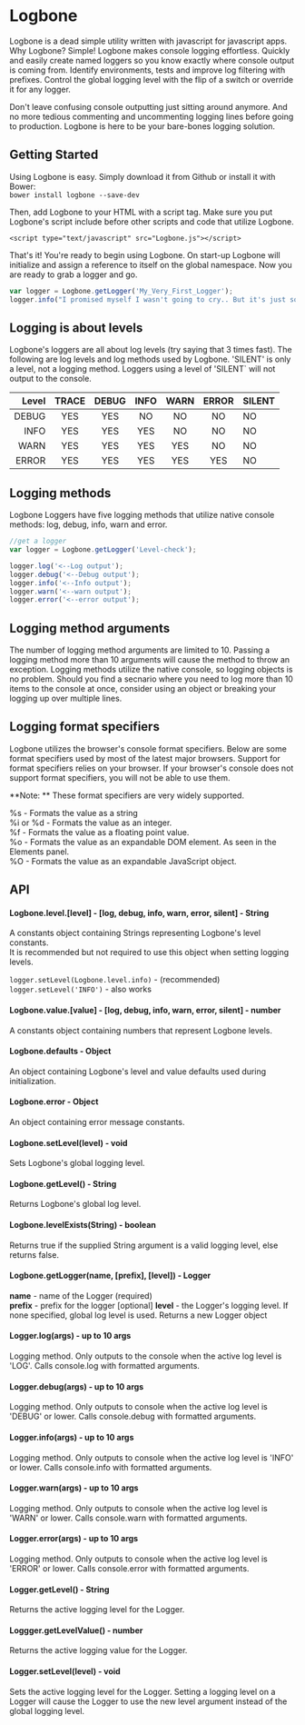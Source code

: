 # Logbone  
Logbone is a dead simple utility written with javascript for javascript apps. Why Logbone? Simple! 
Logbone makes console logging effortless. Quickly and easily create named loggers so you know exactly 
where console output is coming from. Identify environments, tests and improve log filtering with 
prefixes. Control the global logging level with the flip of a switch or override it for any logger. 

Don't leave confusing console outputting just sitting around anymore. And no more tedious commenting 
and uncommenting logging lines before going to production. Logbone is here to be your bare-bones logging
solution. 

## Getting Started  
Using Logbone is easy. Simply download it from Github or install it with Bower:  
 `bower install logbone --save-dev`  

Then, add Logbone to your HTML with a script tag. Make sure you put Logbone's script include
before other scripts and code that utilize Logbone.

`<script type="text/javascript" src="Logbone.js"></script>` 

That's it! You're ready to begin using Logbone. On start-up Logbone will initialize and assign 
a reference to itself on the global namespace. Now you are ready to grab a logger and go.  

```javascript
var logger = Logbone.getLogger('My_Very_First_Logger');
logger.info("I promised myself I wasn't going to cry.. But it's just so beautiful!");
```

## Logging is about levels  
Logbone's loggers are all about log levels (try saying that 3 times fast). The following are log levels 
and log methods used by Logbone. 'SILENT' is only a level, not a logging method. Loggers using a 
level of 'SILENT` will not output to the console. 

| Level  | TRACE  | DEBUG | INFO | WARN  | ERROR  | SILENT |    
| -----: | :----: | :---: | :--: | :---: | :----: | ------ |  
| DEBUG  | YES    | YES   | NO   | NO    | NO     | NO     |  
| INFO   | YES    | YES   | YES  | NO    | NO     | NO     |  
| WARN   | YES    | YES   | YES  | YES   | NO     | NO     |  
| ERROR  | YES    | YES   | YES  | YES   | YES    | NO     | 

## Logging methods  
Logbone Loggers have five logging methods that utilize native console methods: 
log, debug, info, warn and error. 

```javascript
//get a logger
var logger = Logbone.getLogger('Level-check');

logger.log('<--Log output');
logger.debug('<--Debug output');
logger.info('<--Info output');
logger.warn('<--warn output');
logger.error('<--error output');
```

## Logging method arguments  
The number of logging method arguments are limited to 10. Passing a logging method 
more than 10 arguments will cause the method to throw an exception. Logging methods
utilize the native console, so logging objects is no problem. Should you find 
a secnario where you need to log more than 10 items to the console at once, consider 
using an object or breaking your logging up over multiple lines. 

## Logging format specifiers    
Logbone utilizes the browser's console format specifiers. Below are some format specifiers
used by most of the latest major browsers. Support for format specifiers relies on your 
browser. If your browser's console does not support format specifiers, you will not be 
able to use them. 

**Note: ** These format specifiers are very widely supported.  

%s - Formats the value as a string  
%i or %d - Formats the value as an integer.  
%f - Formats the value as a floating point value.  
%o - Formats the value as an expandable DOM element. As seen in the Elements panel.  
%O - Formats the value as an expandable JavaScript object.  

## API

#### Logbone.level.[level] - [log, debug, info, warn, error, silent] - String
A constants object containing Strings representing Logbone's level constants.  
It is recommended but not required to use this object when setting logging levels.

`logger.setLevel(Logbone.level.info)` - (recommended)
`logger.setLevel('INFO')` - also works  

#### Logbone.value.[value] - [log, debug, info, warn, error, silent] - number 
A constants object containing numbers that represent Logbone levels. 

#### Logbone.defaults - Object
An object containing Logbone's level and value defaults used during initialization. 

#### Logbone.error - Object
An object containing error message constants.  

#### Logbone.setLevel(level) - void
Sets Logbone's global logging level. 

#### Logbone.getLevel() - String
Returns Logbone's global log level.  

#### Logbone.levelExists(String) - boolean
Returns true if the supplied String argument is a valid logging level, else returns false.  

#### Logbone.getLogger(name, [prefix], [level]) - Logger
**name** - name of the Logger (required)  
**prefix** - prefix for the logger [optional] 
**level** - the Logger's logging level. If none specified, global log level is used. 
Returns a new Logger object

#### Logger.log(args) - up to 10 args
Logging method. Only outputs to the console when the active log level is 'LOG'.
Calls console.log with formatted arguments.

#### Logger.debug(args) - up to 10 args  
Logging method. Only outputs to console when the active log level is 'DEBUG' or lower.
Calls console.debug with formatted arguments.

#### Logger.info(args) - up to 10 args
Logging method. Only outputs to console when the active log level is 'INFO' or lower. 
Calls console.info with formatted arguments.

#### Logger.warn(args) - up to 10 args
Logging method. Only outputs to console when the active log level is 'WARN' or lower. 
Calls console.warn with formatted arguments.

#### Logger.error(args) - up to 10 args
Logging method. Only outputs to console when the active log level is 'ERROR' or lower. 
Calls console.error with formatted arguments.

#### Logger.getLevel() - String  
Returns the active logging level for the Logger.  

#### Loggger.getLevelValue() - number  
Returns the active logging value for the Logger.  

#### Logger.setLevel(level) - void  
Sets the active logging level for the Logger. Setting a logging level on a Logger will 
cause the Logger to use the new level argument instead of the global logging level. 
